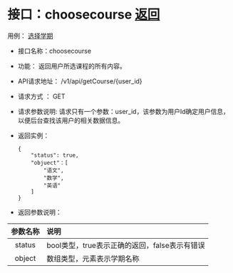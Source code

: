 # 接口：choosecourse  [返回](../README.md)
用例： [选择学期](../yongli/选择课程.md)

- 接口名称：choosecourse

- 功能：
  返回用户所选课程的所有内容。

- API请求地址：
  /v1/api/getCourse/{user_id}

- 请求方式 ：
  GET

- 请求参数说明:
  请求只有一个参数：user_id，该参数为用户Id确定用户信息，以便后台查找该用户的相关数据信息。

- 返回实例：

      {
          "status": true,
          "objuect"：[
              "语文",
              "数学",
              "英语"
          ]
      }

- 返回参数说明：

|参数名称|说明|
|:---------:|:--------------------------------------------------------|
|status|bool类型，true表示正确的返回，false表示有错误|
|object|数组类型，元素表示学期名称|
